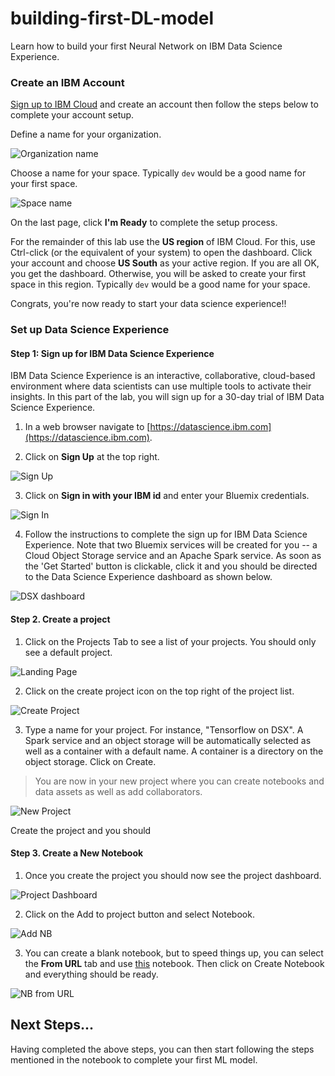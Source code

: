 # building-first-DL-model

Learn how to build your first Neural Network on IBM Data Science Experience. 

### Create an IBM Account 

[Sign up to IBM Cloud](https://console.bluemix.net/registration) and create an account then follow the steps below to complete your account setup.

Define a name for your organization.

![Organization name](images/create-org.png)

Choose a name for your space. Typically `dev` would be a good name for your first space.

![Space name](images/create-space.png)

On the last page, click **I'm Ready** to complete the setup process.

For the remainder of this lab use the **US region** of IBM Cloud. For this, use Ctrl-click (or the equivalent of your system) to open the dashboard. Click your account and choose **US South** as your active region. If you are all OK, you get the dashboard. Otherwise, you will be asked to create your first space in this region. Typically `dev` would be a good name for your space.

Congrats, you're now ready to start your data science experience!!

### Set up Data Science Experience

#### Step 1: Sign up for IBM Data Science Experience

IBM Data Science Experience is an interactive, collaborative, cloud-based environment where data scientists can use multiple tools to activate their insights. In this part of the lab, you will sign up for a 30-day trial of IBM Data Science Experience.

  1.  In a web browser navigate to [https://datascience.ibm.com](https://datascience.ibm.com).

  2.  Click on **Sign Up** at the top right.

  ![Sign Up](images/dsx-signup.png)

  3. Click on **Sign in with your IBM id** and enter your Bluemix credentials.

  ![Sign In](images/use-existing-id.png)

  4. Follow the instructions to complete the sign up for IBM Data Science Experience. Note that two Bluemix services will be created for you -- a Cloud Object Storage service and an Apache Spark service. As soon as the 'Get Started' button is clickable, click it and you should be directed to the Data Science Experience dashboard as shown below.

  ![DSX dashboard](images/dsx-dashboard.png)


#### Step 2. Create a project 

1. Click on the Projects Tab to see a list of your projects. You should only see a default project.

![Landing Page](images/my-projects.png)

2. Click on the create project icon on the top right of the project list. 

![Create Project](images/create-new-project.png)

3. Type a name for your project. For instance, "Tensorflow on DSX". A Spark service and an object storage will be automatically selected as well as a container with a default name. A container is a directory on the object storage. Click on Create.

 > You are now in your new project where you can create notebooks and data assets as well as add collaborators.

![New Project](images/new-project.png)

Create the project and you should 

#### Step 3. Create a New Notebook

1. Once you create the project you should now see the project dashboard.

![Project Dashboard](images/project-dashboard.png)

2. Click on the Add to project button and select Notebook.

![Add NB](images/add-nb.png)

3. You can create a blank notebook, but to speed things up, you can select the **From URL** tab and use [this](https://github.com/aounlutfi/building-first-ML-model/blob/master/Tutorial.ipynb) notebook. Then click on Create Notebook and everything should be ready.

![NB from URL](images/nb-from-link.png)

## Next Steps...

Having completed the above steps, you can then start following the steps mentioned in the notebook to complete your first ML model.
